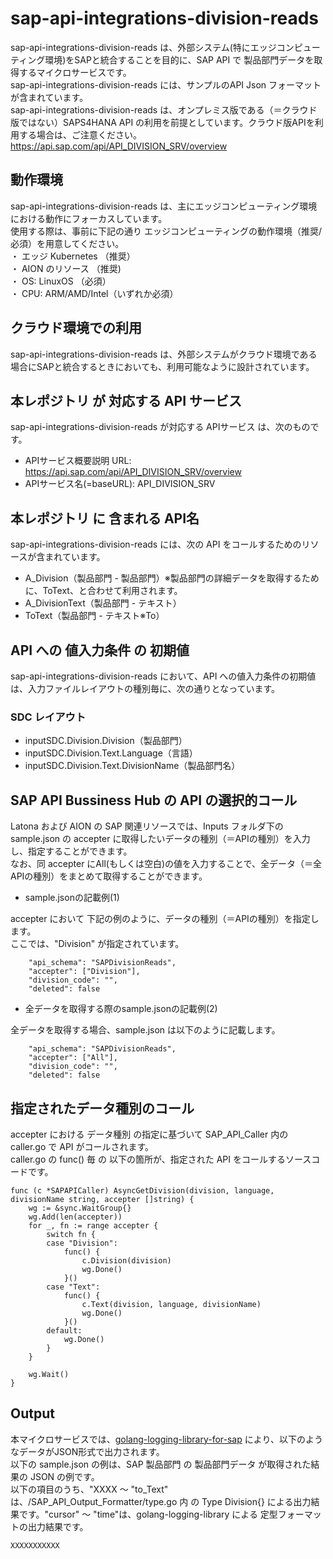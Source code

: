 # sap-api-integrations-division-reads
sap-api-integrations-division-reads は、外部システム(特にエッジコンピューティング環境)をSAPと統合することを目的に、SAP API で 製品部門データを取得するマイクロサービスです。    
sap-api-integrations-division-reads には、サンプルのAPI Json フォーマットが含まれています。   
sap-api-integrations-division-reads は、オンプレミス版である（＝クラウド版ではない）SAPS4HANA API の利用を前提としています。クラウド版APIを利用する場合は、ご注意ください。   
https://api.sap.com/api/API_DIVISION_SRV/overview

## 動作環境  
sap-api-integrations-division-reads は、主にエッジコンピューティング環境における動作にフォーカスしています。  
使用する際は、事前に下記の通り エッジコンピューティングの動作環境（推奨/必須）を用意してください。  
・ エッジ Kubernetes （推奨）    
・ AION のリソース （推奨)    
・ OS: LinuxOS （必須）    
・ CPU: ARM/AMD/Intel（いずれか必須）　　

## クラウド環境での利用
sap-api-integrations-division-reads は、外部システムがクラウド環境である場合にSAPと統合するときにおいても、利用可能なように設計されています。  

## 本レポジトリ が 対応する API サービス
sap-api-integrations-division-reads が対応する APIサービス は、次のものです。

* APIサービス概要説明 URL: https://api.sap.com/api/API_DIVISION_SRV/overview
* APIサービス名(=baseURL): API_DIVISION_SRV

## 本レポジトリ に 含まれる API名
sap-api-integrations-division-reads には、次の API をコールするためのリソースが含まれています。  

* A_Division（製品部門 - 製品部門）※製品部門の詳細データを取得するために、ToText、と合わせて利用されます。
* A_DivisionText（製品部門 - テキスト）
* ToText（製品部門 - テキスト※To）

## API への 値入力条件 の 初期値
sap-api-integrations-division-reads において、API への値入力条件の初期値は、入力ファイルレイアウトの種別毎に、次の通りとなっています。  

### SDC レイアウト

* inputSDC.Division.Division（製品部門）
* inputSDC.Division.Text.Language（言語）
* inputSDC.Division.Text.DivisionName（製品部門名）

## SAP API Bussiness Hub の API の選択的コール

Latona および AION の SAP 関連リソースでは、Inputs フォルダ下の sample.json の accepter に取得したいデータの種別（＝APIの種別）を入力し、指定することができます。  
なお、同 accepter にAll(もしくは空白)の値を入力することで、全データ（＝全APIの種別）をまとめて取得することができます。  

* sample.jsonの記載例(1)  

accepter において 下記の例のように、データの種別（＝APIの種別）を指定します。  
ここでは、"Division" が指定されています。

```
	"api_schema": "SAPDivisionReads",
	"accepter": ["Division"],
	"division_code": "",
	"deleted": false
```
  
* 全データを取得する際のsample.jsonの記載例(2)  

全データを取得する場合、sample.json は以下のように記載します。  

```
	"api_schema": "SAPDivisionReads",
	"accepter": ["All"],
	"division_code": "",
	"deleted": false
```

## 指定されたデータ種別のコール

accepter における データ種別 の指定に基づいて SAP_API_Caller 内の caller.go で API がコールされます。  
caller.go の func() 毎 の 以下の箇所が、指定された API をコールするソースコードです。  

```
func (c *SAPAPICaller) AsyncGetDivision(division, language, divisionName string, accepter []string) {
	wg := &sync.WaitGroup{}
	wg.Add(len(accepter))
	for _, fn := range accepter {
		switch fn {
		case "Division":
			func() {
				c.Division(division)
				wg.Done()
			}()
		case "Text":
			func() {
				c.Text(division, language, divisionName)
				wg.Done()
			}()
		default:
			wg.Done()
		}
	}

	wg.Wait()
}

```

## Output  
本マイクロサービスでは、[golang-logging-library-for-sap](https://github.com/latonaio/golang-logging-library-for-sap) により、以下のようなデータがJSON形式で出力されます。  
以下の sample.json の例は、SAP 製品部門 の 製品部門データ が取得された結果の JSON の例です。  
以下の項目のうち、"XXXX ～ "to_Text" は、/SAP_API_Output_Formatter/type.go 内 の Type Division{} による出力結果です。"cursor" ～ "time"は、golang-logging-library による 定型フォーマットの出力結果です。  

```
XXXXXXXXXXX
```

